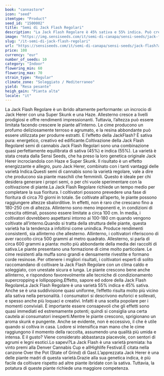 ```yaml
---
book: "cannastore"
icon: "seed"
itemtype: "Product"
seed_id: "1500002"
title: "Semi di Jack Flash Regolari"
description: "La Jack Flash Regolare è 45% sativa e 55% indica. Può crescere fino a 250 cm e produce raccolti impressionanti. Ha un caratteristico aroma di terra."
image: "https://img.sensiseeds.com/it/semi-di-canapa/sensi-seeds/jack-flash-image.png"
slug: "/it-semi-di-jack-flash-regolari"
url: "https://sensiseeds.com/it/semi-di-canapa/sensi-seeds/jack-flash?a_aid=cannastore"
price: 108
currency: "eur"
number_of_seeds: 10
category: "Indoor"
flowering_min: 60
flowering_max: 70
strain_type: "Regular"
climate_zone: "Soleggiato / Mediterraneo"
yield: "Resa pesante"
heigh_gain: "Pianta alta"
locale: "it"
---
```

La Jack Flash Regolare è un ibrido altamente performante: un incrocio di Jack Herer con una Super Skunk e una Haze. Allesterno cresce a livelli prodigiosi e offre rendimenti impressionanti. Tuttavia, l’altezza può essere limitata facendo crescere le piante all’interno. Le cime producono un profumo deliziosamente terroso e agrumato, e la resina abbondante può essere utilizzata per produrre estratti. E l’effetto della JackFlash? È sativa pura: energetico, creativo ed edificante.Coltivazione della Jack Flash RegolareI semi di cannabis Jack Flash Regolari sono una combinazione quasi perfettamente equilibrata di sativa (45%) e indica (55%). La varietà è stata creata dalla Sensi Seeds, che ha preso la loro genetica originale Jack Herer incrociandola con Haze e Super Skunk. Il risultato è un effetto energizzante e allegro, puro Jack Herer, combinato con i tanti vantaggi delle varietà Indica.Questi semi di cannabis sono la varietà regolare, vale a dire che producono sia piante maschili che femminili. Questo è ideale per chi desidera generare i propri semi, o per chi vuole sperimentare con la coltivazione di piante.La Jack Flash Regolare richiede un tempo medio per completare la sua fioritura. I coltivatori possono prevedere una fase di fioritura di circa 70 giorni in totale. Se coltivate all’aperto, le piante possono raggiungere altezze sbalorditive. In effetti, non è raro che crescano fino a 180-250 cm di altezza. Allinterno sono meno imponenti e, in condizioni di crescita ottimali, possono essere limitate a circa 100 cm. In media, i coltivatori dovrebbero aspettarsi intorno ai 100-180 cm quando vengono coltivate all’interno.Quando si tratta della struttura delle piante, questa varietà ha la tendenza a infoltirsi come unindica. Produce rendimenti consistenti, sia allinterno che allesterno. Allinterno, i coltivatori riferiscono di aver raccolto circa 500 grammi al metro quadrato. Allesterno, si parla di circa 600 grammi a pianta: molto più abbondante della media dei raccolti di sativa.Le piante presentano una formazione di cime molto particolare. Le cime resistenti alla muffa sono grandi e densamente rivestite e formano corde resinose. Per ottenere i migliori risultati, i coltivatori esperti di solito raccomandano di coltivare la Jack Flash Regolare con un clima caldo e soleggiato, con unestate sicura e lunga. Le piante crescono bene anche allinterno, e rispondono favorevolmente alle tecniche di condizionamento supercropping e lollipopping.Effetto, sapore ed odore della Jack Flash RegolareLa Jack Flash Regolare è una varietà 55% indica e 45% sativa. Anche se è una suddivisione quasi uniforme, l’effetto risulta molto più vicino alla sativa nella personalità. I consumatori si descrivono euforici e sollevati, e spesso anche più loquaci e creativi. Infatti è una scelta popolare per i momenti conviviali. È importante essere consapevoli che gli effetti sono quasi immediati ed estremamente potenti; quindi si consiglia una certa cautela ai consumatori inesperti.Mentre le piante crescono, sprigionano un aroma skunk e pungente. Anche se evidente, non è eccessivo, il che è utile quando si coltiva in casa. Lodore si intensifica man mano che le cime raggiungono il momento della raccolta, assumendo una qualità più umida e intensa. E il gusto? Viene considerato abbastanza piacevole, con sentori di agrumi e legni esotici.Lo sapevi?La Jack Flash è una varietà premiata: ha vinto premi alla Denver Cannabis Cup e allHighlife Festival.È citata nella canzone Over the Pot (State of Grind) di Gast.L’apprezzata Jack Herer è una delle piante madri di questa varietà.Grazie alla sua genetica indica, è più facile da coltivare rispetto ad altre piante ibridate con la sativa. Tuttavia, la potatura di queste piante richiede una maggiore competenza.
